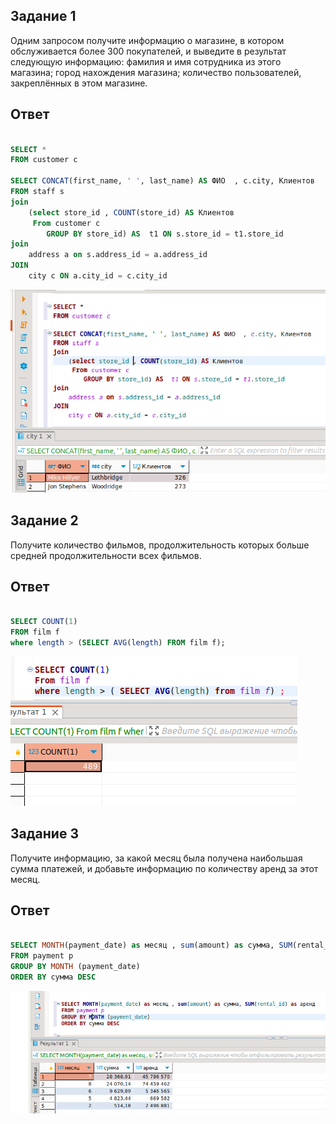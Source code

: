 ## Задание 1
Одним запросом получите информацию о магазине, в котором обслуживается более 300 покупателей, и выведите в результат следующую информацию:
фамилия и имя сотрудника из этого магазина;
город нахождения магазина;
количество пользователей, закреплённых в этом магазине.

## Ответ
```SQL

SELECT *
FROM customer c  

SELECT CONCAT(first_name, ' ', last_name) AS ФИО  , c.city, Клиентов 
FROM staff s 
join 
	(select store_id , COUNT(store_id) AS Клиентов
	 From customer c  
		GROUP BY store_id) AS  t1 ON s.store_id = t1.store_id
join
	address a on s.address_id = a.address_id 
JOIN 
	city c ON a.city_id = c.city_id

```

![скрин](https://github.com/MalovAleksey/DZ/blob/main/MySQL/2024-01-24_12-41-38.png)

## Задание 2
Получите количество фильмов, продолжительность которых больше средней продолжительности всех фильмов.


## Ответ

```SQL

SELECT COUNT(1)
FROM film f
where length > (SELECT AVG(length) FROM film f);

```

![скрин](https://github.com/MalovAleksey/DZ/blob/main/MySQL/2024-01-27_17-33-47.png)

## Задание 3
Получите информацию, за какой месяц была получена наибольшая сумма платежей, и добавьте информацию по количеству аренд за этот месяц.

## Ответ

```SQL

SELECT MONTH(payment_date) as месяц , sum(amount) as сумма, SUM(rental_id) as аренд 
FROM payment p 
GROUP BY MONTH (payment_date)
ORDER BY сумма DESC

```

![скрин](https://github.com/MalovAleksey/DZ/blob/main/MySQL/2024-01-27_18-23-31.png)

